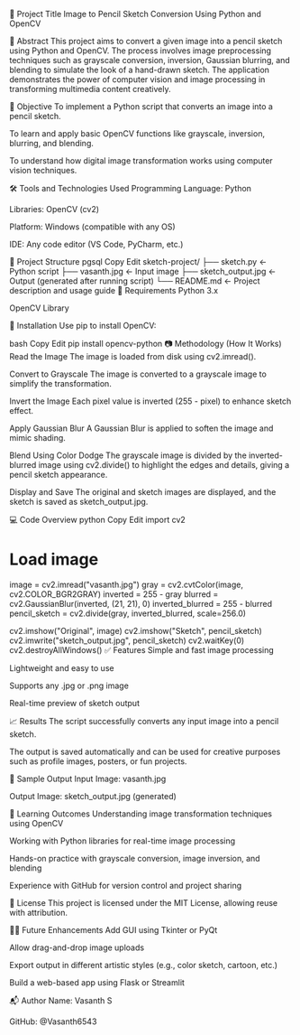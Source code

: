 🔖 Project Title
Image to Pencil Sketch Conversion Using Python and OpenCV

📝 Abstract
This project aims to convert a given image into a pencil sketch using Python and OpenCV. The process involves image preprocessing techniques such as grayscale conversion, inversion, Gaussian blurring, and blending to simulate the look of a hand-drawn sketch. The application demonstrates the power of computer vision and image processing in transforming multimedia content creatively.

📌 Objective
To implement a Python script that converts an image into a pencil sketch.

To learn and apply basic OpenCV functions like grayscale, inversion, blurring, and blending.

To understand how digital image transformation works using computer vision techniques.

🛠️ Tools and Technologies Used
Programming Language: Python

Libraries: OpenCV (cv2)

Platform: Windows (compatible with any OS)

IDE: Any code editor (VS Code, PyCharm, etc.)

📁 Project Structure
pgsql
Copy
Edit
sketch-project/
├── sketch.py             ← Python script
├── vasanth.jpg           ← Input image
├── sketch_output.jpg     ← Output (generated after running script)
└── README.md             ← Project description and usage guide
🔧 Requirements
Python 3.x

OpenCV Library

🔹 Installation
Use pip to install OpenCV:

bash
Copy
Edit
pip install opencv-python
📷 Methodology (How It Works)
Read the Image
The image is loaded from disk using cv2.imread().

Convert to Grayscale
The image is converted to a grayscale image to simplify the transformation.

Invert the Image
Each pixel value is inverted (255 - pixel) to enhance sketch effect.

Apply Gaussian Blur
A Gaussian Blur is applied to soften the image and mimic shading.

Blend Using Color Dodge
The grayscale image is divided by the inverted-blurred image using cv2.divide() to highlight the edges and details, giving a pencil sketch appearance.

Display and Save
The original and sketch images are displayed, and the sketch is saved as sketch_output.jpg.

💻 Code Overview
python
Copy
Edit
import cv2

# Load image
image = cv2.imread("vasanth.jpg")
gray = cv2.cvtColor(image, cv2.COLOR_BGR2GRAY)
inverted = 255 - gray
blurred = cv2.GaussianBlur(inverted, (21, 21), 0)
inverted_blurred = 255 - blurred
pencil_sketch = cv2.divide(gray, inverted_blurred, scale=256.0)

cv2.imshow("Original", image)
cv2.imshow("Sketch", pencil_sketch)
cv2.imwrite("sketch_output.jpg", pencil_sketch)
cv2.waitKey(0)
cv2.destroyAllWindows()
✅ Features
Simple and fast image processing

Lightweight and easy to use

Supports any .jpg or .png image

Real-time preview of sketch output

📈 Results
The script successfully converts any input image into a pencil sketch.

The output is saved automatically and can be used for creative purposes such as profile images, posters, or fun projects.

🧪 Sample Output
Input Image: vasanth.jpg

Output Image: sketch_output.jpg (generated)

🧠 Learning Outcomes
Understanding image transformation techniques using OpenCV

Working with Python libraries for real-time image processing

Hands-on practice with grayscale conversion, image inversion, and blending

Experience with GitHub for version control and project sharing

🔐 License
This project is licensed under the MIT License, allowing reuse with attribution.

🙋‍♂️ Future Enhancements
Add GUI using Tkinter or PyQt

Allow drag-and-drop image uploads

Export output in different artistic styles (e.g., color sketch, cartoon, etc.)

Build a web-based app using Flask or Streamlit

📬 Author
Name: Vasanth S

GitHub: @Vasanth6543
